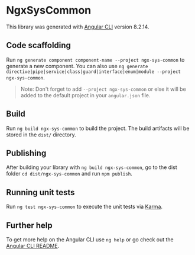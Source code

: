 # NgxSysCommon

This library was generated with [Angular CLI](https://github.com/angular/angular-cli) version 8.2.14.

## Code scaffolding

Run `ng generate component component-name --project ngx-sys-common` to generate a new component. You can also use `ng generate directive|pipe|service|class|guard|interface|enum|module --project ngx-sys-common`.
> Note: Don't forget to add `--project ngx-sys-common` or else it will be added to the default project in your `angular.json` file. 

## Build

Run `ng build ngx-sys-common` to build the project. The build artifacts will be stored in the `dist/` directory.

## Publishing

After building your library with `ng build ngx-sys-common`, go to the dist folder `cd dist/ngx-sys-common` and run `npm publish`.

## Running unit tests

Run `ng test ngx-sys-common` to execute the unit tests via [Karma](https://karma-runner.github.io).

## Further help

To get more help on the Angular CLI use `ng help` or go check out the [Angular CLI README](https://github.com/angular/angular-cli/blob/master/README.md).
